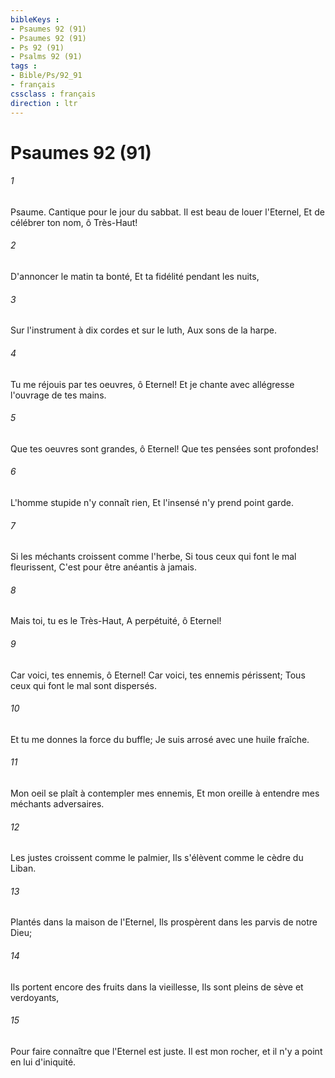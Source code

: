 ```yaml
---
bibleKeys : 
- Psaumes 92 (91)
- Psaumes 92 (91)
- Ps 92 (91)
- Psalms 92 (91)
tags : 
- Bible/Ps/92_91
- français
cssclass : français
direction : ltr
---
```


# Psaumes 92 (91)

###### 1
Psaume. Cantique pour le jour du sabbat. Il est beau de louer l'Eternel, Et de célébrer ton nom, ô Très-Haut!
###### 2
D'annoncer le matin ta bonté, Et ta fidélité pendant les nuits,
###### 3
Sur l'instrument à dix cordes et sur le luth, Aux sons de la harpe.
###### 4
Tu me réjouis par tes oeuvres, ô Eternel! Et je chante avec allégresse l'ouvrage de tes mains.
###### 5
Que tes oeuvres sont grandes, ô Eternel! Que tes pensées sont profondes!
###### 6
L'homme stupide n'y connaît rien, Et l'insensé n'y prend point garde.
###### 7
Si les méchants croissent comme l'herbe, Si tous ceux qui font le mal fleurissent, C'est pour être anéantis à jamais.
###### 8
Mais toi, tu es le Très-Haut, A perpétuité, ô Eternel!
###### 9
Car voici, tes ennemis, ô Eternel! Car voici, tes ennemis périssent; Tous ceux qui font le mal sont dispersés.
###### 10
Et tu me donnes la force du buffle; Je suis arrosé avec une huile fraîche.
###### 11
Mon oeil se plaît à contempler mes ennemis, Et mon oreille à entendre mes méchants adversaires.
###### 12
Les justes croissent comme le palmier, Ils s'élèvent comme le cèdre du Liban.
###### 13
Plantés dans la maison de l'Eternel, Ils prospèrent dans les parvis de notre Dieu;
###### 14
Ils portent encore des fruits dans la vieillesse, Ils sont pleins de sève et verdoyants,
###### 15
Pour faire connaître que l'Eternel est juste. Il est mon rocher, et il n'y a point en lui d'iniquité.
